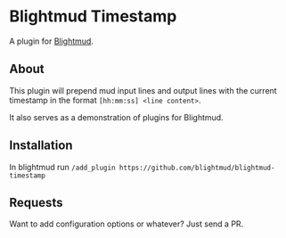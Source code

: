 # Blightmud Timestamp
A plugin for [Blightmud](https://github.com/liquidityc/blightmud).

## About
This plugin will prepend mud input lines and output lines with the current
timestamp in the format `[hh:mm:ss] <line content>`.

It also serves as a demonstration of plugins for Blightmud.

## Installation
In blightmud run `/add_plugin https://github.com/blightmud/blightmud-timestamp`

## Requests
Want to add configuration options or whatever? Just send a PR.
